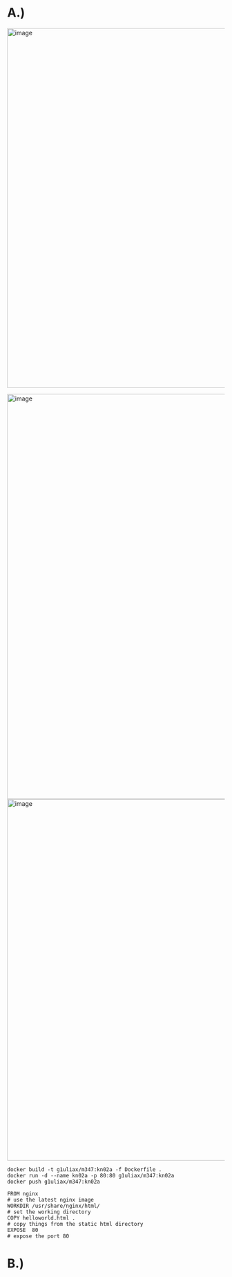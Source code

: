 # A.)

<img width="832" alt="image" src="https://github.com/user-attachments/assets/61372d10-300e-4a18-a2aa-f8f6aa6d3368" /><br>

<img width="937" alt="image" src="https://github.com/user-attachments/assets/26107287-8c43-4f4f-9c1c-ac57a85296c6" /><br>
<img width="836" alt="image" src="https://github.com/user-attachments/assets/52c2e37a-e5b8-4247-8412-0a971814d8de" /><br>


`docker build -t g1uliax/m347:kn02a -f Dockerfile .` <br>
`docker run -d --name kn02a -p 80:80 g1uliax/m347:kn02a` <br>
`docker push g1uliax/m347:kn02a` <br>

```
FROM nginx    
# use the latest nginx image
WORKDIR /usr/share/nginx/html/
# set the working directory
COPY helloworld.html .
# copy things from the static html directory
EXPOSE 	80	  
# expose the port 80

```

# B.)
